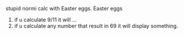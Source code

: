 stupid normi calc with Easter eggs.
Easter eggs
1) if u calculate  9/11 it will ...
2) if u calculate any number that result in 69 it will display something.
